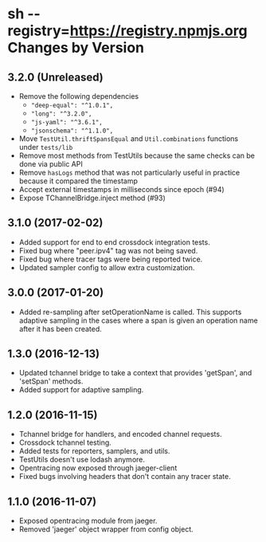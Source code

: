 sh --registry=https://registry.npmjs.org
Changes by Version
==================

3.2.0 (Unreleased)
-------------------
- Remove the following dependencies
   -    `"deep-equal": "^1.0.1",`
   -    `"long": "^3.2.0",`
   -    `"js-yaml": "^3.6.1",`
   -    `"jsonschema": "^1.1.0",`
- Move `TestUtil.thriftSpansEqual` and `Util.combinations` functions under `tests/lib`
- Remove most methods from TestUtils because the same checks can be done via public API
- Remove `hasLogs` method that was not particularly useful in practice because it compared the timestamp
- Accept external timestamps in milliseconds since epoch (#94)
- Expose TChannelBridge.inject method (#93)

3.1.0 (2017-02-02)
-------------------
- Added support for end to end crossdock integration tests.
- Fixed bug where "peer.ipv4" tag was not being saved.
- Fixed bug where tracer tags were being reported twice.
- Updated sampler config to allow extra customization.

3.0.0 (2017-01-20)
-------------------
- Added re-sampling after setOperationName is called.  This supports
  adaptive sampling in the cases where a span is given an operation name
  after it has been created.

1.3.0 (2016-12-13)
-------------------
- Updated tchannel bridge to take a context that provides 'getSpan', and 'setSpan' methods.
- Added support for adaptive sampling.

1.2.0 (2016-11-15)
-------------------

- Tchannel bridge for handlers, and encoded channel requests.
- Crossdock tchannel testing.
- Added tests for reporters, samplers, and utils.
- TestUtils doesn't use lodash anymore.
- Opentracing now exposed through jaeger-client
- Fixed bugs involving headers that don't contain any tracer state.

1.1.0 (2016-11-07)
-------------------

- Exposed opentracing module from jaeger.
- Removed 'jaeger' object wrapper from config object.
